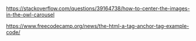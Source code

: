 https://stackoverflow.com/questions/39164738/how-to-center-the-images-in-the-owl-carousel


https://www.freecodecamp.org/news/the-html-a-tag-anchor-tag-example-code/


